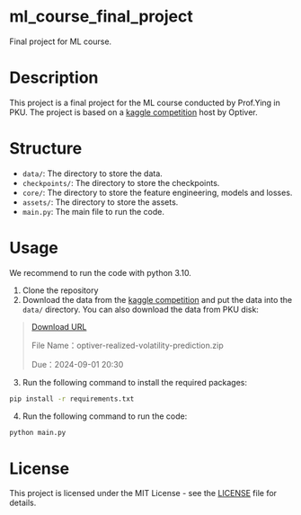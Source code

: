 # ml_course_final_project
Final project for ML course.


# Description
This project is a final project for the ML course conducted by Prof.Ying in PKU. The project is based on a [kaggle competition](https://www.kaggle.com/competitions/optiver-realized-volatility-prediction/overview) host by Optiver.

# Structure
- `data/`: The directory to store the data.
- `checkpoints/`: The directory to store the checkpoints.
- `core/`: The directory to store the feature engineering, models and losses.
- `assets/`: The directory to store the assets.
- `main.py`: The main file to run the code.

# Usage
We recommend to run the code with python 3.10.
1. Clone the repository
2. Download the data from the [kaggle competition](https://www.kaggle.com/competitions/optiver-realized-volatility-prediction/data) and put the data into the `data/` directory. You can also download the data from PKU disk:

<blockquote> 
<a href="https://disk.pku.edu.cn/link/AA9318B275E17C49BBB7F1D52B9AFB8FE4">Download URL</a>

File Name：optiver-realized-volatility-prediction.zip

Due：2024-09-01 20:30 
</blockquote>

3. Run the following command to install the required packages:
```bash
pip install -r requirements.txt
```
4. Run the following command to run the code:
```bash
python main.py
```

# License
This project is licensed under the MIT License - see the [LICENSE](LICENSE) file for details.
